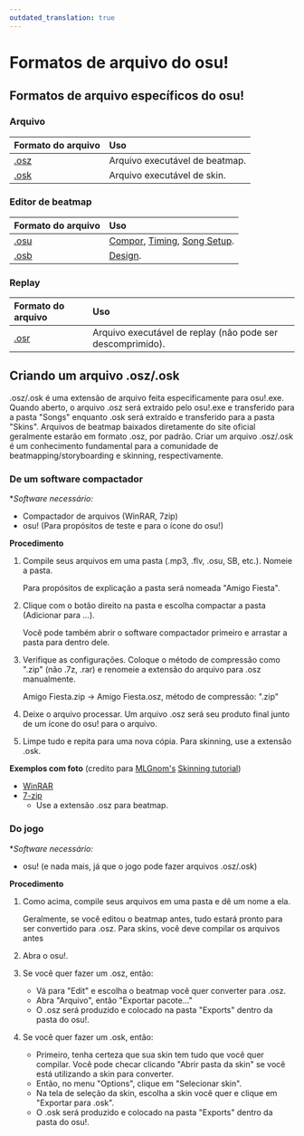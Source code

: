 ```yaml
---
outdated_translation: true
---
```


# Formatos de arquivo do osu!

## Formatos de arquivo específicos do osu!

### Arquivo

| Formato do arquivo | Uso |
| :-- | :-- |
| [.osz][Osz Link] | Arquivo executável de beatmap. |
| [.osk][Osk Link] | Arquivo executável de skin. |

### Editor de beatmap

| Formato do arquivo | Uso |
| :-- | :-- |
| [.osu][Osu Link] | [Compor](/wiki/Client/Beatmap_editor/Compose), [Timing](/wiki/Client/Beatmap_editor/Timing), [Song Setup](/wiki/Client/Beatmap_editor/Song_Setup). |
| [.osb][Osb Link] | [Design](/wiki/Client/Beatmap_editor/Design). |

### Replay

| Formato do arquivo | Uso |
| :-- | :-- |
| [.osr][Osr Link] | Arquivo executável de replay (não pode ser descomprimido). |

## Criando um arquivo .osz/.osk

.osz/.osk é uma extensão de arquivo feita especificamente para osu!.exe. Quando aberto, o arquivo .osz será extraído pelo osu!.exe e transferido para a pasta "Songs" enquanto .osk será extraído e transferido para a pasta "Skins". Arquivos de beatmap baixados diretamente do site oficial geralmente estarão em formato .osz, por padrão. Criar um arquivo .osz/.osk é um conhecimento fundamental para a comunidade de beatmapping/storyboarding e skinning, respectivamente.

### De um software compactador

**Software necessário:*

- Compactador de arquivos (WinRAR, 7zip)
- osu! (Para propósitos de teste e para o ícone do osu!)

**Procedimento**

1. Compile seus arquivos em uma pasta (.mp3, .flv, .osu, SB, etc.). Nomeie a pasta.

   Para propósitos de explicação a pasta será nomeada "Amigo Fiesta".

2. Clique com o botão direito na pasta e escolha compactar a pasta (Adicionar para ...).

   Você pode também abrir o software compactador primeiro e arrastar a pasta para dentro dele.

3. Verifique as configurações. Coloque o método de compressão como ".zip" (não .7z, .rar) e renomeie a extensão do arquivo para .osz manualmente.

   Amigo Fiesta.zip -> Amigo Fiesta.osz, método de compressão: ".zip"

4. Deixe o arquivo processar. Um arquivo .osz será seu produto final junto de um ícone do osu! para o arquivo.

5. Limpe tudo e repita para uma nova cópia. Para skinning, use a extensão .osk.

**Exemplos com foto** (credito para [MLGnom's](https://osu.ppy.sh/users/46620) [Skinning tutorial](https://osu.ppy.sh/community/forums/topics/51694))

- [WinRAR](https://puu.sh/1MBV)
- [7-zip](https://puu.sh/1MBW)
  - Use a extensão .osz para beatmap.

### Do jogo

**Software necessário:*

- osu! (e nada mais, já que o jogo pode fazer arquivos .osz/.osk)

**Procedimento**

1. Como acima, compile seus arquivos em uma pasta e dê um nome a ela.

   Geralmente, se você editou o beatmap antes, tudo estará pronto para ser convertido para .osz. Para skins, você deve compilar os arquivos antes

2. Abra o osu!.

3. Se você quer fazer um .osz, então:
   - Vá para "Edit" e escolha o beatmap você quer converter para .osz.
   - Abra "Arquivo", então "Exportar pacote..."
   - O .osz será produzido e colocado na pasta "Exports" dentro da pasta do osu!.

4. Se você quer fazer um .osk, então:
   - Primeiro, tenha certeza que sua skin tem tudo que você quer compilar. Você pode checar clicando "Abrir pasta da skin" se você está utilizando a skin para converter.
   - Então, no menu "Options", clique em "Selecionar skin".
   - Na tela de seleção da skin, escolha a skin você quer e clique em "Exportar para .osk".
   - O .osk será produzido e colocado na pasta "Exports" dentro da pasta do osu!.

[Osz Link]: /wiki/Client/File_formats/Osz_(file_format)
[Osk Link]: /wiki/Client/File_formats/Osk_(file_format)
[Osu Link]: /wiki/Client/File_formats/Osu_(file_format)
[Osb Link]: /wiki/Client/File_formats/Osb_(file_format)
[Osr Link]: /wiki/Client/File_formats/Osr_(file_format)
